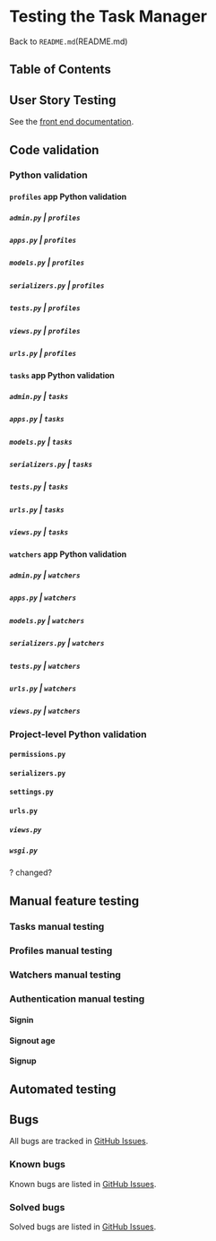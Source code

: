 <!-- Disable warnings about inline HTML -->
<!-- markdownlint-disable MD033 -->
<!-- Disable warnings about hard tabs -->
<!-- markdownlint-disable MD010 -->

# Testing the Task Manager

Back to  `README.md`(README.md)

## Table of Contents

## User Story Testing

See the [front end documentation](https://github.com/blahosyl/task-manager-frontend/blob/main/TESTING.md#testing-user-stories).

## Code validation

### Python validation

#### `profiles` app Python validation

##### `admin.py` | `profiles`

##### `apps.py` | `profiles`

##### `models.py` | `profiles`

##### `serializers.py` | `profiles`

##### `tests.py` | `profiles`

##### `views.py` | `profiles`

##### `urls.py` | `profiles`

#### `tasks` app Python validation

##### `admin.py` | `tasks`

##### `apps.py` | `tasks`

##### `models.py` | `tasks`

##### `serializers.py` | `tasks`

##### `tests.py` | `tasks`

##### `urls.py` | `tasks`

##### `views.py` | `tasks`

#### `watchers` app Python validation

##### `admin.py` | `watchers`

##### `apps.py` | `watchers`

##### `models.py` | `watchers`

##### `serializers.py` | `watchers`

##### `tests.py` | `watchers`

##### `urls.py` | `watchers`

##### `views.py` | `watchers`

### Project-level Python validation

#### `permissions.py`

#### `serializers.py`

#### `settings.py`

#### `urls.py`

##### `views.py`

##### `wsgi.py`

? changed?

## Manual feature testing

### Tasks manual testing

### Profiles manual testing

### Watchers manual testing

### Authentication manual testing

#### Signin

#### Signout age

#### Signup

## Automated testing

## Bugs

All bugs are tracked in [GitHub Issues](https://github.com/blahosyl/task-manager-api/issues?q=is%3Aissue+label%3Abug).

### Known bugs

Known bugs are listed in [GitHub Issues](https://github.com/blahosyl/task-manager-api/issues?q=is%3Aissue+label%3Abug+is%3Aopen).

### Solved bugs

Solved bugs are listed in [GitHub Issues](https://github.com/blahosyl/task-manager-api/issues?q=is%3Aissue+label%3Abug+is%3Aclosed).
